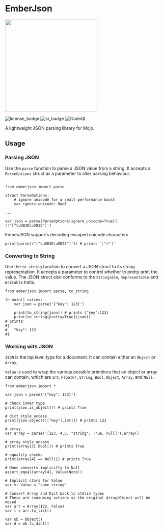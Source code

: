 # EmberJson

<!-- ![emberlogo](./image/ember_logo.jpeg) -->
<image src='./image/ember_logo.jpeg' width='300'/>

![license_badge](https://badgen.net/static/license/Apache-2.0/blue)
![ci_badge](https://github.com/bgreni/EmberJson/actions/workflows/CI.yml/badge.svg)
![CodeQL](https://github.com/bgreni/EmberJson/workflows/CodeQL/badge.svg)


A lightweight JSON parsing library for Mojo.

## Usage

### Parsing JSON

Use the `parse` function to parse a JSON value from a string. It accepts a
`ParseOptions` struct as a parameter to alter parsing behaviour.

```mojo

from emberjson import parse

struct ParseOptions:
    # ignore unicode for a small performance boost
    var ignore_unicode: Bool

...

var json = parse[ParseOptions(ignore_unicode=True)](r'["\uD83D\uDD25"]')
```

EmberJSON supports decoding escaped unicode characters.

```mojo
print(parse(r'["\uD83D\uDD25"]')) # prints '["🔥"]'
```

### Converting to String

Use the `to_string` function to convert a JSON struct to its string representation.
It accepts a parameter to control whether to pretty print the value.
The JSON struct also conforms to the `Stringable`, `Representable` and `Writable`
traits.

```mojo
from emberjson import parse, to_string

fn main() raises:
    var json = parse('{"key": 123}')
    
    print(to_string(json)) # prints {"key":123}
    print(to_string[pretty=True](json))
# prints:
#{
#   "key": 123
#}
```

### Working with JSON

`JSON` is the top level type for a document. It can contain either
an `Object` or `Array`.

`Value` is used to wrap the various possible primitives that an object or
array can contain, which are `Int`, `Float64`, `String`, `Bool`, `Object`,
`Array`, and `Null`.

```mojo
from emberjson import *

var json = parse('{"key": 123}')

# check inner type
print(json.is_object()) # prints True

# dict style access
print(json.object()["key"].int()) # prints 123

# array
var array = parse('[123, 4.5, "string", True, null]').array()

# array style access
print(array[3].bool()) # prints True

# equality checks
print(array[4] == Null()) # prints True

# None converts implicitly to Null
assert_equal(array[4], Value(None))

# Implicit ctors for Value
var v: Value = "some string"

# Convert Array and Dict back to stdlib types
# These are consuming actions so the original Array/Object will be moved
var arr = Array(123, False)
var l = arr.to_list()

var ob = Object()
var d = ob.to_dict()
```
